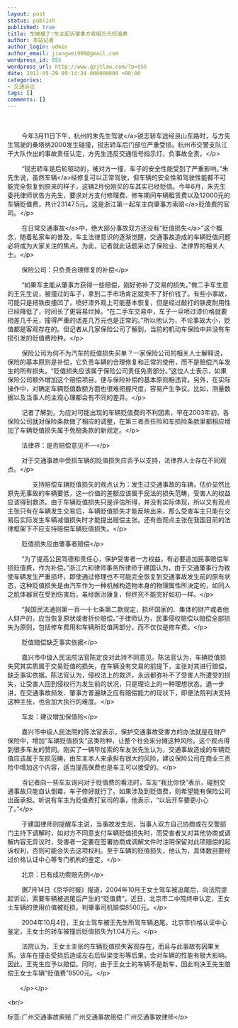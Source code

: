 ```yaml
---
layout: post
status: publish
published: true
title: 车被撞了!车主起诉肇事方索赔万元贬值费
author: 本站记者
author_login: admin
author_email: jiangwei909@gmail.com
wordpress_id: 955
wordpress_url: http://www.gzjtlaw.com/?p=955
date: 2011-05-29 09:14:24.000000000 +08:00
categories:
- 交通诉讼
tags: []
comments: []
---
```

<p><p>　　<p>　　 今年3月11日下午，杭州的朱先生<a>驾驶<&#47;a>锐志轿车途经艮山东路时，与方先生驾驶的桑塔纳2000发生碰撞，锐志轿车后门部位严重受损。杭州市交警支队江干大队作出的事故责任认定，方先生违反交通信号指示灯，负事故全责。<&#47;p><p>　　 &ldquo;锐志轿车是后轮驱动的，被对方一撞，车子的安全性能受到了严重影响。&rdquo;朱先生说，虽然<a>车辆<&#47;a>经修复可以正常驾驶，但车辆的安全性和驾驶性能都不可能完全恢复到原来的样子，这辆2月份刚买的车其实已经贬值。今年6月，朱先生委托律师状告方先生，要求对方支付修理费、修车期间车辆租赁费以及12000元的车辆贬值费，共计23147.5元。这是浙江第一起车主向肇事方<a>索赔<&#47;a>贬值费的官司。<&#47;p><p>　　 在日常<a>交通事故<&#47;a>中，绝大部分事故双方还没有&ldquo;贬值<a>损失<&#47;a>&rdquo;这个概念，随着私家车的普及，车主法律意识的逐渐觉醒，交通事故造成的车辆贬值问题必将成为大家关注的焦点。为此，记者就此话题采访了保险业、法律界的相关人士。<&#47;p><p>　　 保险公司：只负责合理修复的补偿<&#47;p><p>　　 &ldquo;如果车主能从肇事方获得一些赔偿，刚好弥补了交易的损失。&rdquo;做二手车生意的王先生说，被撞过的车子，拿到二手市场肯定就卖不了好价钱了。有些小事故，可能只是把铁皮撞凹了，喷好漆外观上可能基本恢复，但是经过敲打的铁皮耐用性已经降低了，时间长了更容易烂掉。&ldquo;在二手车交易中，车子一旦喷过漆价格就要相差几千元，撞得严重的话差几万元也是正常的。&rdquo;所以他认为，不论事故大小，贬值都是客观存在的。但记者从几家保险公司了解到，当前的机动车保险中并没有车损引发的贬值费险种。<&#47;p><p>　　 保险公司为何不为汽车的贬值损失买单？一家保险公司的相关人士解释说，保险的基本原则是补偿，它负责车辆的合理修复和正常的使用，而不是赔偿汽车发生的所有损失。&ldquo;贬值损失应该属于保险公司责任免责部分。&rdquo;这位人士表示，如果保险公司额外增加这个赔偿项目，便与保险补偿的基本原则相违背。另外，在实际操作中，对确定车辆贬值数额方面也很难把握尺度，容易产生争议。比如，测量数据以及当事人的主观心理都会有不同的差异。<&#47;p><p>　　 记者了解到，为应对可能出现的车辆贬值费的不利因素，早在2003年初，各保险公司就对保险条款做了相应的调整，在第三者责任险和车损险条款里都相应增加了车辆贬值损失属于免赔条款的新规定。<&#47;p><p>　　 法律界：是否赔偿意见不一<&#47;p><p>　　 对于交通事故中受损车辆的贬值损失应否予以支持，法律界人士存在不同观点。<&#47;p><p>　　　　支持赔偿车辆贬值损失的观点认为：发生过交通事故的车辆，估价显然比原先无事故的车辆要低，这一价值的差额应该属于民法的损失范畴，受害人的权益应该得到救济。由于车辆贬值损失只是评估所得，并没有实际体现，所以又有观点主张只有在车辆发生交易后，车辆贬值损失才能反映出来，那么受害车主只能在交易后实际发生车辆减值损失时才能提出赔偿主张。还有些观点主张在我国目前的法律框架下不应支持赔偿车辆贬值损失。<&#47;p><p>　　 贬值损失应由肇事者赔偿<&#47;p><p>　　 &ldquo;为了提高公民驾德和责任心，保护受害者一方权益，有必要追加民事赔偿车损贬值费，作为补偿。&rdquo;浙江六和律师事务所律师于建国认为，由于交通肇事行为致使车辆发生严重损坏，即使通过修理也不可能完全恢复到交通事故发生前的原有状态，这种贬值损失是由汽车作为一种机械构造物本身的物理属性所决定的，如同人之肌体器官在受到伤害后，虽经医治康复，但终究不能完好如初一样。<&#47;p><p>　　 &ldquo;我国民法通则第一百一十七条第二款规定，损坏国家的、集体的财产或者他人财产的，应当恢复原状或者折价赔偿。&rdquo;于律师认为，民事侵权赔偿以赔偿全部损失为原则，包括修车费用和车辆所贬值两部分，而不仅仅是修车费。<&#47;p><p>　　 贬值赔偿缺乏事实依据<&#47;p><p>　　 嘉兴市中级人民法院法官陈定良对此持不同意见。陈法官认为，车辆贬值损失究其实质属于交易贬值的损失，在车辆没有交易的前提下，主张对其进行赔偿，缺乏事实依据。陈法官认为，侵权法上的救济，永远都弥补不了受害人所遭受的损失，让受害人回到侵权行为发生前的状况，只是理论上的一种理想状态。退一步讲，在交通事故频发、肇事方普遍缺乏应有赔偿能力的现状下，即便法院判决支持这种主张，也会加大执行的难度。<&#47;p><p>　　 车友：建议增加保值险<&#47;p><p>　　 嘉兴市中级人民法院的陈法官表示，保护交通事故受害方的办法就是在财产保险中，增加&ldquo;车辆贬值损失&rdquo;这类险种，让整个社会来分摊这种风险。这个观点得到很多车友的赞同。刚买了一辆毕加索的车友张先生认为，交通事故造成的车辆贬值应该属于车损范畴，由车主本人来承担有很大的风险，建议保险公司在商业三责险中增加这个内容，适当提高保费也是车主可以接受的。<&#47;p><p>　　 当记者向一些车友询问对于贬值费的看法时，车友&ldquo;我比你快&rdquo;表示，碰到交通事故只能自认倒霉，车子修好就行了。如果涉及到贬值费，则希望能有保险公司出面承担。听说有车主为贬值费打官司的事，他表示，&ldquo;以后开车要更小心了。&rdquo;<&#47;p><p>　　 于建国律师则提醒车主说，当事故发生后，当事人双方自己协商或在交警部门主持下调解时，如对方不同意支付车辆贬值损失时，而受害者又对其他协商或调解内容无异议时，受害者一定要在签署协商或调解文件时注明保留对此项赔偿的起诉权利，否则可能会失去这项权利。至于车辆的贬值损失，他认为，具体数目要经过价格认证中心等专门机构的鉴定。<&#47;p><p>　　 北京：已有成功索赔先例<&#47;p><p>　　 据7月14日《京华时报》报道，2004年10月王女士驾车被追尾后，向法院提起诉讼，索要车辆被追尾后产生的&ldquo;贬值费&rdquo;。近日，北京市二中院终审认定，王女士车辆的使用价值被贬损，判肇事司机赔偿8500元。<&#47;p><p>　　 2004年10月4日，王女士驾车被王先生所驾车辆追尾。北京市价格认证中心鉴定，王女士的轿车被撞后贬值损失为1.04万元。<&#47;p><p>　　 法院认为，王女士主张的车辆贬值损失客观存在，而且与此事故有因果关系。该车在撞击受损后造成左右后纵梁变形等后果，会对车辆的性能有极大影响。因此，王先生应予以赔偿。同时，由于王女士的车辆不是新车，因此判决王先生赔偿王女士车辆&ldquo;贬值费&rdquo;8500元。<&#47;p><p>　　<&#47;p><&#47;p><br&#47;><p>标签:广州交通事故索赔 广州交通事故赔偿 广州交通事故律师<&#47;p>
